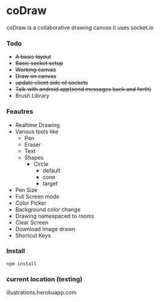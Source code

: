 # coDraw

coDraw is a collaborative drawing canvas
it uses socket.io

### Todo
 - ~~A basic layout~~
 - ~~Basic socket setup~~
 - ~~Working canvas~~
 - ~~Draw on canvas~~ 
 - ~~update client side of sockets~~
 - ~~Talk with android app(send messages back and forth)~~
 - Brush Library

### Feautres
 - Realtime Drawing
 - Various tools like
    - Pen
    - Eraser
    - Text
    - Shapes
        - Circle
            - default
            - cone
            - target
 - Pen Size
 - Full Screen mode
 - Color Picker
 - Background color change
 - Drawing namespaced to rooms
 - Clear Screen
 - Download Image drawn
 - Shortcut Keys

### Install

 `npm install` 

### current location (testing)

illustrations.herokuapp.com

